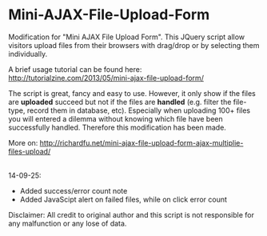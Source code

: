 Mini-AJAX-File-Upload-Form
==========================

Modification for "Mini AJAX File Upload Form". This JQuery script allow visitors upload files from their browsers with drag/drop or by selecting them individually.

A brief usage tutorial can be found here: http://tutorialzine.com/2013/05/mini-ajax-file-upload-form/

The script is great, fancy and easy to use. However, it only show if the files are <b>uploaded</b> succeed but not if the files are <b>handled</b> (e.g. filter the file-type, record them in database, etc). Especially when uploading 100+ files you will entered a dilemma without knowing which file have been successfully handled. Therefore this modification has been made.

More on: http://richardfu.net/mini-ajax-file-upload-form-ajax-multiplie-files-upload/

<br />
14-09-25:
<ul>
<li>Added success/error count note</li>
<li>Added JavaScipt alert on failed files, while on click error count</li>
</ul>

Disclaimer: All credit to original author and this script is not responsible for any malfunction or any lose of data.
